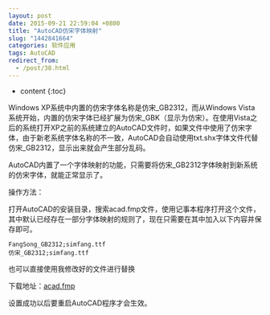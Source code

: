 ```yaml
---
layout: post
date: 2015-09-21 22:59:04 +0800
title: "AutoCAD仿宋字体映射"
slug: "1442841664"
categories: 软件应用
tags: AutoCAD
redirect_from:
  - /post/38.html
---
```

* content
{:toc}

Windows XP系统中内置的仿宋字体名称是仿宋_GB2312，而从Windows Vista系统开始，内置的仿宋字体已经扩展为仿宋_GBK（显示为仿宋）。在使用Vista之后的系统打开XP之前的系统建立的AutoCAD文件时，如果文件中使用了仿宋字体，由于新老系统字体名称的不一致，AutoCAD会自动使用txt.shx字体文件代替仿宋_GB2312，显示出来就会产生部分乱码。
<!--more-->

AutoCAD内置了一个字体映射的功能，只需要将仿宋_GB2312字体映射到新系统的仿宋字体，就能正常显示了。

操作方法：

打开AutoCAD的安装目录，搜索acad.fmp文件，使用记事本程序打开这个文件，其中默认已经存在一部分字体映射的规则了，现在只需要在其中加入以下内容并保存即可。

```
FangSong_GB2312;simfang.ttf
仿宋_GB2312;simfang.ttf
```

也可以直接使用我修改好的文件进行替换

下载地址：[acad.fmp](/upload/2015/09/21/acad.fmp)

设置成功以后要重启AutoCAD程序才会生效。
